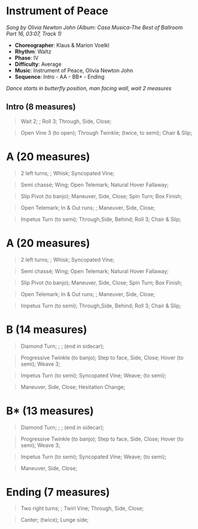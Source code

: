 # Instrument of Peace
*Song by Olivia Newton John (Album: Casa Musica-The Best of Ballroom Part 16, 03:07, Track 1)*

* **Choreographer**: Klaus & Marion Voelkl
* **Rhythm**: Waltz
* **Phase**: IV
* **Difficulty**: Average
* **Music**: Instrument of Peace, Olivia Newton John
* **Sequence**: Intro - AA - BB* - Ending

*Dance starts in butterfly position, man facing wall, wait 2 measures*

## Intro (8 measures)

> Wait 2; ; Roll 3; Through, Side, Close;

> Open Vine 3 (to open); Through Twinkle; (twice, to semi); Chair & Slip;

# A (20 measures)

> 2 left turns; ; Whisk; Syncopated Vine; 

> Semi chassé; Wing; Open Telemark; Natural Hover Fallaway; 

> Slip Pivot (to banjo); Maneuver, Side, Close; Spin Turn; Box Finish;

> Open Telemark; In & Out runs; ; Maneuver, Side, Close;
	
> Impetus Turn (to semi); Through,Side, Behind; Roll 3; Chair & Slip;
	
# A (20 measures)

> 2 left turns; ; Whisk; Syncopated Vine; 

> Semi chassé; Wing; Open Telemark; Natural Hover Fallaway; 

> Slip Pivot (to banjo); Maneuver, Side, Close; Spin Turn; Box Finish;

> Open Telemark; In & Out runs; ; Maneuver, Side, Close;
	
> Impetus Turn (to semi); Through,Side, Behind; Roll 3; Chair & Slip;

# B (14 measures)

> Diamond Turn; ; ; (end in sidecar);

> Progressive Twinkle (to banjo); Step to face, Side, Close; Hover (to semi); Weave 3;

> Impetus Turn (to semi); Syncopated Vine; Weave; (to semi);

> Maneuver, Side, Close; Hesitation Change;

# B* (13 measures)

> Diamond Turn; ; ; (end in sidecar);

> Progressive Twinkle (to banjo); Step to face, Side, Close; Hover (to semi); Weave 3;

> Impetus Turn (to semi); Syncopated Vine; Weave; (to semi);

> Maneuver, Side, Close;

# Ending (7 measures)

> Two right turns; ; Twirl Vine; Through, Side, Close;

> Canter; (twice); Lunge side;